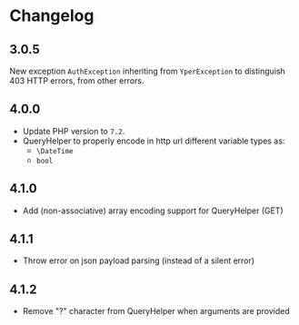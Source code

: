 # Changelog


## 3.0.5

New exception `AuthException` inheriting from `YperException` to distinguish 403 HTTP errors, from other errors.

## 4.0.0

- Update PHP version to `7.2`.
- QueryHelper to properly encode in http url different variable types as:
    - `\DateTime`
    - `bool`

## 4.1.0

- Add (non-associative) array encoding support for QueryHelper (GET)

## 4.1.1

- Throw error on json payload parsing (instead of a silent error)

## 4.1.2

- Remove "?" character from QueryHelper when arguments are provided